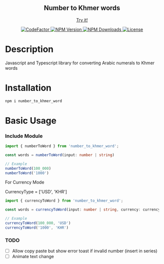 <h2 align="center">Number to Khmer words</h2>

<p align="center">
    <a href="https://vh13294.github.io/number-to-khmer-word/">
        Try it!
    </a>
</p>

<p align="center">
    <a href="https://www.codefactor.io/repository/github/vh13294/number-to-khmer-word">
        <img src="https://www.codefactor.io/repository/github/vh13294/number-to-khmer-word/badge" alt="CodeFactor" />
    </a>
    <a href="https://www.npmjs.com/package/number_to_khmer_word">
        <img src="https://img.shields.io/npm/v/number_to_khmer_word.svg?style=flat-square&sanitize=true" alt="NPM Version" />
    </a>
    <a href="https://www.npmjs.com/package/number_to_khmer_word">
        <img src="https://img.shields.io/npm/dm/number_to_khmer_word.svg?style=flat-square&sanitize=true" alt="NPM Downloads" >
    </a>
    <a href="#">
        <img src="https://img.shields.io/npm/l/number_to_khmer_word.svg?colorB=black&label=LICENSE&style=flat-square&sanitize=true" alt="License"/>
    </a>
</p>

# Description

Javascript and Typescript library for converting Arabic numerals to Khmer words

# Installation

```bash
npm i number_to_khmer_word
```

# Basic Usage

### Include Module

```ts
import { numberToWord } from 'number_to_khmer_word';

const words = numberToWord(input: number | string)

// Example
numberToWord(100_000)
numberToWord('1000')
```

For Currency Mode

CurrencyType = ['USD', 'KHR']

```ts
import { currencyToWord } from 'number_to_khmer_word';

const words = currencyToWord(input: number | string, currency: currencyType)

// Example
currencyToWord(100_000, 'USD')
currencyToWord('1000', 'KHR')
```

### TODO

- [ ] Allow copy paste but show error toast if invalid number (insert in series)
- [ ] Animate text change
